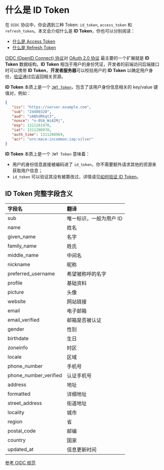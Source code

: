 # 什么是 ID Token

<LastUpdated/>

在 `OIDC` 协议中，你会遇到三种 Token: `id_token`, `access_token` 和 `refresh_token`。本文会介绍什么是 **ID Token**，你也可以分别阅读：

- [什么是 Access Token](./access-token.md)
- [什么是 Refresh Token](./refresh-token.md)

[OIDC (OpenID Connect) 协议](https://openid.net/specs/openid-connect-core-1_0.html)对 [OAuth 2.0 协议](https://tools.ietf.org/html/rfc6749) 最主要的一个扩展就是 **ID Token** 数据结构。**ID Token** 相当于用户的身份凭证，开发者的前端访问后端接口时可以携带 **ID Token**，**开发者服务器**可以校验用户的 **ID Token** 以确定用户身份，[验证](/guides/faqs/how-to-validate-user-token.md)通过后返回相关资源。

**ID Token** 本质上是一个 [`JWT Token`](./jwt-token.md)，包含了该用户身份信息相关的 key/value 键值对，例如：

```json
{
   "iss": "https://server.example.com",
   "sub": "24400320",
   "aud": "s6BhdRkqt3",
   "nonce": "n-0S6_WzA2Mj",
   "exp": 1311281970,
   "iat": 1311280970,
   "auth_time": 1311280969,
   "acr": "urn:mace:incommon:iap:silver"
}
```

**ID Token** 本质上是一个 `JWT Token` 意味着：

- 用户的身份信息直接被编码进了 `id_token`，你不需要额外请求其他的资源来获取用户信息；
- `id_token` 可以验证其没有被篡改过，详情请见[如何验证 ID Token](/guides/faqs/how-to-validate-user-token.md)。


## ID Token 完整字段含义

| 字段名 | 翻译 |
| :--- | :--- |
| sub | 唯一标识，一般为用户 ID |
| name | 姓名 |
| given\_name | 名字 |
| family\_name | 姓氏 |
| middle\_name | 中间名 |
| nickname | 昵称 |
| preferred\_username | 希望被称呼的名字 |
| profile | 基础资料 |
| picture | 头像 |
| website | 网站链接 |
| email | 电子邮箱 |
| email\_verified | 邮箱是否被认证 |
| gender | 性别 |
| birthdate | 生日 |
| zoneinfo | 时区 |
| locale | 区域 |
| phone\_number | 手机号 |
| phone\_number\_verified | 认证手机号 |
| address | 地址 |
| formatted | 详细地址 |
| street\_address | 街道地址 |
| locality | 城市 |
| region | 省 |
| postal\_code | 邮编 |
| country | 国家 |
| updated\_at | 信息更新时间 |

[参考 OIDC 规范](https://openid.net/specs/openid-connect-core-1_0.html#StandardClaims)  
